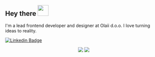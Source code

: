 ## Hey there <img src="https://media.giphy.com/media/hvRJCLFzcasrR4ia7z/giphy.gif" width="35px">

I'm a lead frontend developer and designer at Olaii d.o.o. I love turning ideas to reality.

[![Linkedin Badge](https://img.shields.io/badge/-klemenkastelic-blue?style=flat-square&logo=Linkedin&logoColor=white&link=https://www.linkedin.com/in/klemenkastelic/)](https://www.linkedin.com/in/klemenkastelic/)


<p align="center">
  <img src=https://github-readme-stats.vercel.app/api?username=Klemen1337&theme=dark&bg_color=0D1117&hide_border=true&layout=compact&hide_title=true" />
  <img src="https://github-readme-stats.vercel.app/api/top-langs/?username=Klemen1337&theme=dark&bg_color=0D1117&hide_border=true&layout=compact" />
</p>

<!--
**Klemen1337/Klemen1337** is a ✨ _special_ ✨ repository because its `README.md` (this file) appears on your GitHub profile.

Here are some ideas to get you started:

- 🔭 I’m currently working on ...
- 🌱 I’m currently learning ...
- 👯 I’m looking to collaborate on ...
- 🤔 I’m looking for help with ...
- 💬 Ask me about ...
- 📫 How to reach me: ...
- 😄 Pronouns: ...
- ⚡ Fun fact: ...
-->
